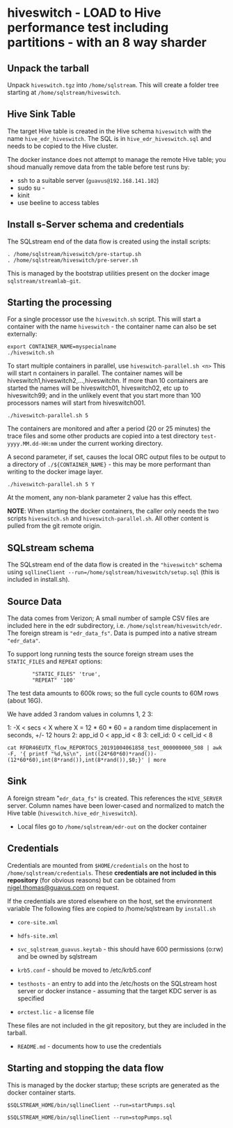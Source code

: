 # hiveswitch - LOAD to Hive performance test including partitions - with an 8 way sharder

## Unpack the tarball

Unpack `hiveswitch.tgz` into `/home/sqlstream`. This will create a folder tree starting at `/home/sqlstream/hiveswitch`.

## Hive Sink Table

The target Hive table is created in the Hive schema `hiveswitch` with the name `hive_edr_hiveswitch`. The SQL is in `hive_edr_hiveswitch.sql` and needs to be copied to the Hive cluster.

The docker instance does not attempt to manage the remote Hive table; you shoud manually remove data from the table before test runs by:

* ssh to a suitable server (`guavus@192.168.141.102`)
* sudo su -
* kinit 
* use beeline to access tables

## Install s-Server schema and credentials

The SQLstream end of the data flow is created using the install scripts:

```
. /home/sqlstream/hiveswitch/pre-startup.sh
. /home/sqlstream/hiveswitch/pre-server.sh
```

This is managed by the bootstrap utilities present on the docker image `sqlstream/streamlab-git`.

## Starting the processing

For a single processor use the `hiveswitch.sh` script. This will start a container with the name `hiveswitch` - the container name can also be set externally:

```
export CONTAINER_NAME=myspecialname
./hiveswitch.sh
```

To start multiple containers in parallel, use `hiveswitch-parallel.sh <n>` This will start n containers in parallel. The container names will be hiveswitch1,hiveswitch2,...,hiveswitchn. If more than 10 containers are started the names will be hiveswitch01, hiveswitch02, etc up to hiveswitch99; and in the unlikely event that you start more than 100 processors names will start from hiveswitch001.

```
./hiveswitch-parallel.sh 5
```

The containers are monitored and after a period (20 or 25 minutes) the trace files and some other products are copied into a test directory `test-yyyy.MM.dd-HH:mm` under the current working directory.

A second parameter, if set, causes the local ORC output files to be output to a directory of `./${CONTAINER_NAME}` - this may be more performant than writing to the docker image layer.
```
./hiveswitch-parallel.sh 5 Y
```
At the moment, any non-blank parameter 2 value has this effect.


**NOTE**: When starting the docker containers, the caller only needs the two scripts `hiveswitch.sh` and `hiveswitch-parallel.sh`. All other content is pulled from the git remote origin.

## SQLstream schema

The SQLstream end of the data flow is created in the `"hiveswitch"` schema using `sqllineClient --run=/home/sqlstream/hiveswitch/setup.sql` 
(this is included in install.sh).

## Source Data

The data comes from Verizon; A small number of sample CSV files are included here in the edr subdirectory, i.e. `/home/sqlstream/hiveswitch/edr`. The 
foreign stream is `"edr_data_fs"`. Data is pumped into a native stream `"edr_data"`.

To support long running tests the source foreign stream uses the `STATIC_FILES` and `REPEAT` options: 
```
        "STATIC_FILES" 'true',
        "REPEAT" '100'
```
The test data amounts to 600k rows; so the full cycle counts to 60M rows (about 16G).

We have added 3 random values in columns 1, 2 3:

1: -X < secs < X where X = 12 * 60 * 60 = a random time displacement in seconds, +/- 12 hours
2: app_id 0 < app_id < 8
3: cell_id: 0 < cell_id < 8

```
cat RFDR46EUTX_flow_REPORTOCS_20191004061858_test_000000000_508 | awk -F, '{ printf "%d,%s\n", int((24*60*60)*rand())-(12*60*60),int(8*rand()),int(8*rand()),$0;}' | more
```
## Sink

A foreign stream "`edr_data_fs"` is created. This references the `HIVE_SERVER` server. Column names have been lower-cased and normalized to match the Hive table (`hiveswitch.hive_edr_hiveswitch`).

* Local files go to `/home/sqlstream/edr-out` on the docker container

## Credentials

Credentials are mounted from `$HOME/credentials` on the host to `/home/sqlstream/credentials`. These __credentials are not included in this repository__ (for obvious reasons) but can be obtained from nigel.thomas@guavus.com on request.

If the credentials are stored elsewhere on the host, set the environment variable 
The following files are copied to /home/sqlstream by `install.sh`

* `core-site.xml`
* `hdfs-site.xml`
* `svc_sqlstream_guavus.keytab` - this should have 600 permissions (o:rw) and be owned by sqlstream
* `krb5.conf` - should be moved to /etc/krb5.conf

* `testhosts` - an entry to add into the /etc/hosts on the SQLstream host server or docker instance - assuming that the target KDC server is as specified
* `orctest.lic` - a license file

These files are not included in the git repository, but they are included in the tarball.

* `README.md` - documents how to use the credentials

## Starting and stopping the data flow

This is managed by the docker startup; these scripts are generated as the docker container starts.

```
$SQLSTREAM_HOME/bin/sqllineClient --run=startPumps.sql

$SQLSTREAM_HOME/bin/sqllineClient --run=stopPumps.sql
```

